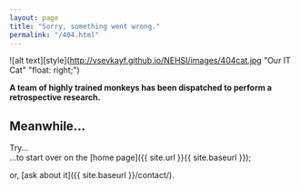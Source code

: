 ```yaml
---
layout: page
title: "Sorry, something went wrong."
permalink: "/404.html"
---
```


![alt text][style](http://vsevkayf.github.io/NEHSI/images/404cat.jpg "Our IT Cat" "float: right;")


**A team of highly trained monkeys has been dispatched to perform a retrospective research.**  

## Meanwhile...

Try...  
...to start over on the [home page]({{ site.url }}{{ site.baseurl }});  
  
or, [ask about it]({{ site.baseurl }}/contact/).

